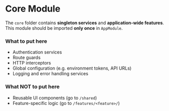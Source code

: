 # Core Module

The `core` folder contains **singleton services** and **application-wide features**.  
This module should be imported **only once** in `AppModule`.

### What to put here
- Authentication services
- Route guards
- HTTP interceptors
- Global configuration (e.g. environment tokens, API URLs)
- Logging and error handling services

### What NOT to put here
- Reusable UI components (go to `/shared`)
- Feature-specific logic (go to `/features/<feature>/`)
